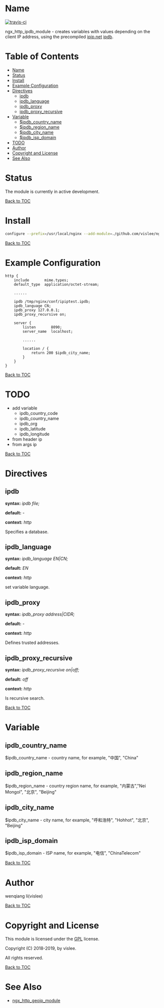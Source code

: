 Name
====


[![travis-ci](https://travis-ci.org/vislee/ngx_http_ipdb_module.svg?branch=master)](https://travis-ci.org/vislee/ngx_http_ipdb_module)

ngx_http_ipdb_module - creates variables with values depending on the client IP address, using the precompiled [ipip.net](https://www.ipip.net) [ipdb](https://www.ipip.net/ipdb/test).

Table of Contents
=================
* [Name](#name)
* [Status](#status)
* [Install](#install)
* [Example Configuration](#example-configuration)
* [Directives](#directives)
    * [ipdb](#ipdb)
    * [ipdb_language](#ipdb_language)
    * [ipdb_proxy](#ipdb_proxy)
    * [ipdb_proxy_recursive](#ipdb_proxy_recursive)
* [Variable](#variable)
    * [$ipdb_country_name](#ipdb_country_name)
    * [$ipdb_region_name](#ipdb_region_name)
    * [$ipdb_city_name](#ipdb_city_name)
    * [$ipdb_isp_domain](#ipdb_isp_domain)
* [TODO](#todo)
* [Author](#author)
* [Copyright and License](#copyright-and-license)
* [See Also](#see-also)


Status
======
The module is currently in active development.

[Back to TOC](#table-of-contents)

Install
=======

```sh
configure --prefix=/usr/local/nginx --add-module=./github.com/vislee/ngx_http_ipdb_module
```

[Back to TOC](#table-of-contents)

Example Configuration
====================

```nginx
http {
    include       mime.types;
    default_type  application/octet-stream;

    ......

    ipdb /tmp/nginx/conf/ipiptest.ipdb;
    ipdb_language CN;
    ipdb_proxy 127.0.0.1;
    ipdb_proxy_recursive on;

    server {
        listen       8090;
        server_name  localhost;

        ......

        location / {
            return 200 $ipdb_city_name;
        }
    }
}

```

[Back to TOC](#table-of-contents)

TODO
==========

 + add variable
     * ipdb_country_code
     * ipdb_country_name
     * ipdb_org
     * ipdb_latitude
     * ipdb_longitude
 + from header ip
 + from args ip

[Back to TOC](#table-of-contents)

Directives
==========

ipdb
----
**syntax:** *ipdb file;*

**default:** *-*

**context:** *http*

Specifies a database.

ipdb_language
-------------
**syntax:** *ipdb_language EN|CN;*

**default:** *EN*

**context:** *http*

set variable language.

ipdb_proxy
----------
**syntax:** *ipdb_proxy address|CIDR;*

**default:** *-*

**context:** *http*

Defines trusted addresses.

ipdb_proxy_recursive
--------------------
**syntax:** *ipdb_proxy_recursive on|off;*

**default:** *off*

**context:** *http*

Is recursive search.


[Back to TOC](#table-of-contents)


Variable
========

ipdb_country_name
----------------

$ipdb_country_name - country name, for example, "中国", "China"

ipdb_region_name
----------------

$ipdb_region_name - country region name, for example, "内蒙古","Nei Mongol", "北京", "Beijing"

ipdb_city_name
--------------

$ipdb_city_name - city name, for example, "呼和浩特", "Hohhot", "北京", "Beijing"

ipdb_isp_domain
---------------

$ipdb_isp_domain - ISP name, for example, "电信", "ChinaTelecom"


[Back to TOC](#table-of-contents)

Author
======

wenqiang li(vislee)

[Back to TOC](#table-of-contents)

Copyright and License
=====================

This module is licensed under the [GPL](http://www.gnu.org/licenses/licenses.en.html) license.

Copyright (C) 2018-2019, by vislee.

All rights reserved.

[Back to TOC](#table-of-contents)


See Also
========

+ [ngx_http_geoip_module](http://nginx.org/en/docs/http/ngx_http_geoip_module.html#geoip_proxy)